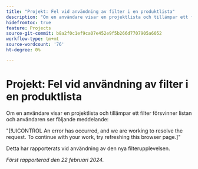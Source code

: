 ```yaml
---
title: "Projekt: Fel vid användning av filter i en produktlista"
description: "Om en användare visar en projektlista och tillämpar ett filter försvinner listan och användaren ser ett felmeddelande."
hidefromtoc: true
feature: Projects
source-git-commit: b8a2f0c1ef9ca07e452e9f5b266d7707905a6052
workflow-type: tm+mt
source-wordcount: '76'
ht-degree: 0%

---
```



# Projekt: Fel vid användning av filter i en produktlista

Om en användare visar en projektlista och tillämpar ett filter försvinner listan och användaren ser följande meddelande:

&quot;[!UICONTROL An error has occurred, and we are working to resolve the request. To continue with your work, try refreshing this browser page.]&quot;

Detta har rapporterats vid användning av den nya filterupplevelsen.

_Först rapporterad den 22 februari 2024._
